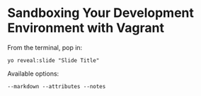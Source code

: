 
# Sandboxing Your Development Environment with Vagrant

From the terminal, pop in:

  ```yo reveal:slide "Slide Title"```

Available options:

 ```--markdown --attributes --notes```
